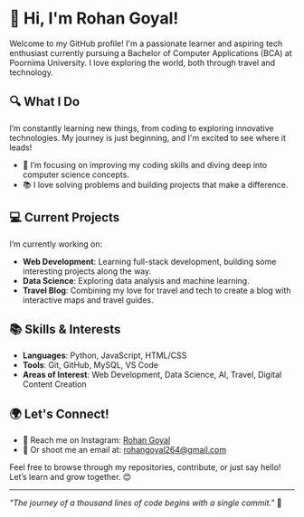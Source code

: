 # 👋 Hi, I'm Rohan Goyal!

Welcome to my GitHub profile! I'm a passionate learner and aspiring tech enthusiast currently pursuing a Bachelor of Computer Applications (BCA) at Poornima University. I love exploring the world, both through travel and technology.

## 🔍 What I Do
I’m constantly learning new things, from coding to exploring innovative technologies. My journey is just beginning, and I'm excited to see where it leads! 

- 🌱 I’m focusing on improving my coding skills and diving deep into computer science concepts.
- 📚 I love solving problems and building projects that make a difference.
  
## 💻 Current Projects
I’m currently working on:
- **Web Development**: Learning full-stack development, building some interesting projects along the way.
- **Data Science**: Exploring data analysis and machine learning.
- **Travel Blog**: Combining my love for travel and tech to create a blog with interactive maps and travel guides.

## 📚 Skills & Interests
- **Languages**: Python, JavaScript, HTML/CSS
- **Tools**: Git, GitHub, MySQL, VS Code
- **Areas of Interest**: Web Development, Data Science, AI, Travel, Digital Content Creation

## 🌍 Let's Connect!
- 📱 Reach me on Instagram: [Rohan Goyal](https://www.instagram.com/rohan_agarwal_37/)
- 📩 Or shoot me an email at: [rohangoyal264@gmail.com](mailto:rohangoyal264@gmail.com)

Feel free to browse through my repositories, contribute, or just say hello! Let’s learn and grow together. 😊

---

_"The journey of a thousand lines of code begins with a single commit."_ 🚀
